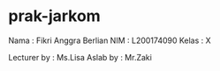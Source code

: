 # prak-jarkom
Nama  : Fikri Anggra Berlian
NIM   : L200174090
Kelas : X

Lecturer by : Ms.Lisa
Aslab by    : Mr.Zaki
